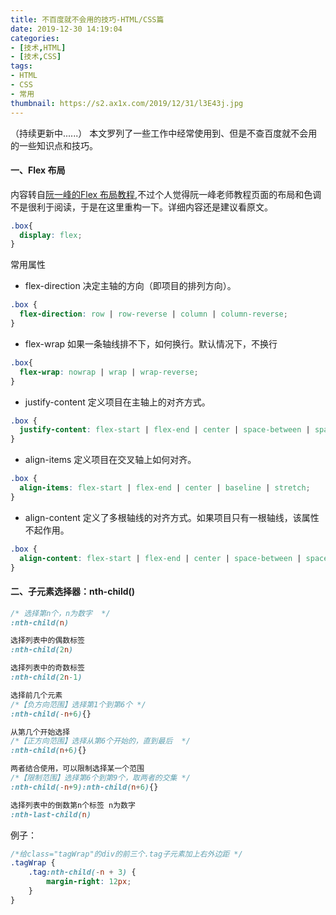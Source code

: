 ```yaml
---
title: 不百度就不会用的技巧-HTML/CSS篇
date: 2019-12-30 14:19:04
categories:
- [技术,HTML]
- [技术,CSS]
tags:
- HTML
- CSS
- 常用
thumbnail: https://s2.ax1x.com/2019/12/31/l3E43j.jpg
---
```

（持续更新中......）
本文罗列了一些工作中经常使用到、但是不查百度就不会用的一些知识点和技巧。

#### 一、Flex 布局
内容转自[阮一峰的Flex 布局教程](http://www.ruanyifeng.com/blog/2015/07/flex-grammar.html),不过个人觉得阮一峰老师教程页面的布局和色调不是很利于阅读，于是在这里重构一下。详细内容还是建议看原文。
```css
.box{
  display: flex;
}
```
常用属性
* flex-direction
决定主轴的方向（即项目的排列方向）。
```css
.box {
  flex-direction: row | row-reverse | column | column-reverse;
}
```
<!-- more -->
* flex-wrap
如果一条轴线排不下，如何换行。默认情况下，不换行
```css
.box{
  flex-wrap: nowrap | wrap | wrap-reverse;
}
```
* justify-content
定义项目在主轴上的对齐方式。
```css
.box {
  justify-content: flex-start | flex-end | center | space-between | space-around;
}
```
* align-items
定义项目在交叉轴上如何对齐。
```css
.box {
  align-items: flex-start | flex-end | center | baseline | stretch;
}
```
* align-content
定义了多根轴线的对齐方式。如果项目只有一根轴线，该属性不起作用。
```css
.box {
  align-content: flex-start | flex-end | center | space-between | space-around | stretch;
}
```

#### 二、子元素选择器：nth-child()
```css
/* 选择第n个，n为数字  */
:nth-child(n)

选择列表中的偶数标签
:nth-child(2n)

选择列表中的奇数标签
:nth-child(2n-1)

选择前几个元素
/*【负方向范围】选择第1个到第6个 */
:nth-child(-n+6){}

从第几个开始选择
/*【正方向范围】选择从第6个开始的，直到最后  */
:nth-child(n+6){}

两者结合使用，可以限制选择某一个范围
/*【限制范围】选择第6个到第9个，取两者的交集 */
:nth-child(-n+9):nth-child(n+6){}

选择列表中的倒数第n个标签 n为数字
:nth-last-child(n) 
```
例子：
```css
/*给class="tagWrap"的div的前三个.tag子元素加上右外边距 */
.tagWrap {
    .tag:nth-child(-n + 3) {
        margin-right: 12px;
    }
}
```
